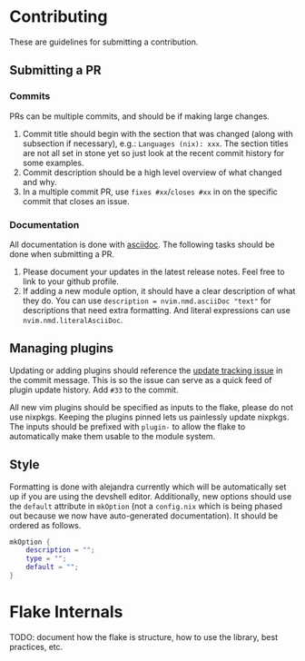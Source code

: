 # Contributing

These are guidelines for submitting a contribution.

## Submitting a PR

### Commits

PRs can be multiple commits, and should be if making large changes.

1. Commit title should begin with the section that was changed (along with subsection if necessary), e.g.: `Languages (nix): xxx`. The section titles are not all set in stone yet so just look at the recent commit history for some examples.
2. Commit description should be a high level overview of what changed and why.
3. In a multiple commit PR, use `fixes #xx`/`closes #xx` in on the specific commit that closes an issue.

### Documentation

All documentation is done with [asciidoc](https://asciidoc.org/). The following tasks should be done when submitting a PR.

1. Please document your updates in the latest release notes. Feel free to link to your github profile.
2. If adding a new module option, it should have a clear description of what they do. You can use `description = nvim.nmd.asciiDoc "text"` for descriptions that need extra formatting. And literal expressions can use `nvim.nmd.literalAsciiDoc`.

## Managing plugins

Updating or adding plugins should reference the [update tracking issue](https://github.com/jordanisaacs/neovim-flake/issues/33) in the commit message. This is so the issue can serve as a quick feed of plugin update history. Add `#33` to the commit.

All new vim plugins should be specified as inputs to the flake, please do not use nixpkgs. Keeping the plugins pinned lets us painlessly update nixpkgs. The inputs should be prefixed with `plugin-` to allow the flake to automatically make them usable to the module system.

## Style

Formatting is done with alejandra currently which will be automatically set up if you are using the devshell editor. Additionally, new options should use the `default` attribute in `mkOption` (not a `config.nix` which is being phased out because we now have auto-generated documentation). It should be ordered as follows.

```nix
mkOption {
    description = "";
    type = "";
    default = "";
}
```

# Flake Internals

TODO: document how the flake is structure, how to use the library, best practices, etc.

